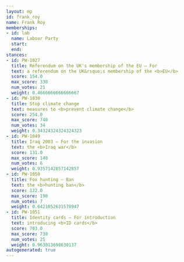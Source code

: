 ```yaml
---
layout: mp
id: frank_roy
name: Frank Roy
memberships:
- id: lab
  name: Labour Party
  start: 
  end: 
stances:
- id: PW-1027
  title: Referendum on the UK's membership of the EU — For
  text: a referendum on the UK&rsquo;s membership of the <b>EU</b>
  score: 154.0
  max_score: 330
  num_votes: 21
  weight: 0.4666666666666667
- id: PW-1030
  title: Stop climate change
  text: measures to <b>prevent climate change</b>
  score: 254.0
  max_score: 740
  num_votes: 34
  weight: 0.34324324324324323
- id: PW-1049
  title: Iraq 2003 — For the invasion
  text: the <b>Iraq war</b>
  score: 131.0
  max_score: 140
  num_votes: 6
  weight: 0.9357142857142857
- id: PW-1050
  title: Fox hunting — Ban
  text: the <b>hunting ban</b>
  score: 122.0
  max_score: 190
  num_votes: 7
  weight: 0.6421052631578947
- id: PW-1051
  title: Identity cards — For introduction
  text: introducing <b>ID cards</b>
  score: 703.0
  max_score: 730
  num_votes: 25
  weight: 0.963013698630137
autogenerated: true
---
```

